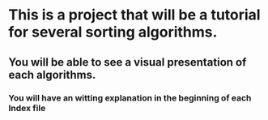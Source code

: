 # This is a project that will be a tutorial for several sorting algorithms.

## You will be able to see a visual presentation of each algorithms.

### You will have an witting explanation in the beginning of each Index file
